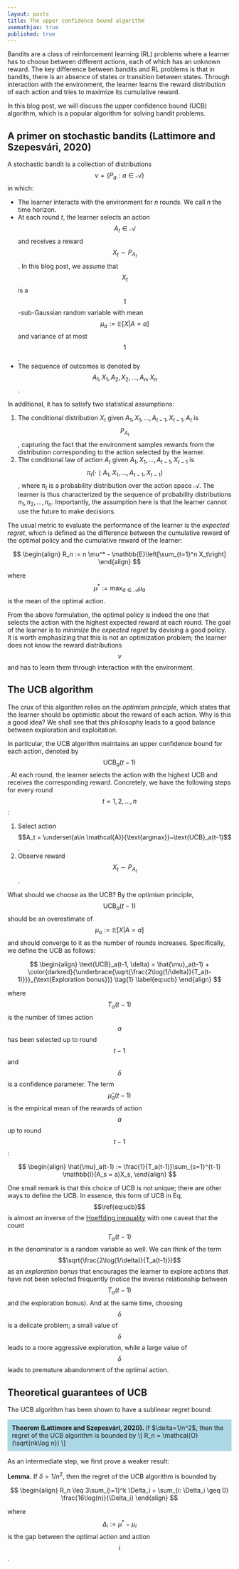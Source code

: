 ```yaml
---
layout: posts
title: The upper confidence bound algorithm
usemathjax: true
published: true
---
```


<!-- ## A primer on bandits -->
Bandits are a class of reinforcement learning (RL) problems where a learner has to choose between different actions, each of which has an unknown reward.
The key difference between bandits and RL problems is that in bandits, there is an absence of states or transition between states.
Through interaction with the environment, the learner learns the reward distribution of each action and tries to maximize its cumulative reward.

In this blog post, we will discuss the upper confidence bound (UCB) algorithm, which is a popular algorithm for solving bandit problems.

## A primer on stochastic bandits (Lattimore and Szepesvári, 2020)

A stochastic bandit is a collection of distributions $$\nu = \{P_a : a\in \mathcal{A} \}$$ in which:

- The learner interacts with the environment for $n$ rounds. We call $n$ the time horizon.
- At each round $t$, the learner selects an action $$A_t \in \mathcal{A}$$ and receives a reward $$X_t \sim P_{A_t}$$.
In this blog post, we assume that $$X_t$$ is a $$1$$-sub-Gaussian random variable with mean $$\mu_a := \mathbb{E}[X | A = a]$$ and variance of at most $$1$$.
- The sequence of outcomes is denoted by $$A_1, X_1, A_2, X_2, \ldots, A_n, X_n$$.

In additional, it has to satisfy two statistical assumptions:

1. The conditional distribution $X_t$ given $A_1, X_1, \ldots, A_{t-1}, X_{t-1}, A_t$ is $$P_{A_t}$$, capturing the fact that the environment samples rewards from the distribution corresponding to the action selected by the learner.
2. The conditional law of action $A_t$ given $A_1, X_1, \ldots, A_{t-1}, X_{t-1}$ is $$\pi_t(\cdot \mid A_1, X_1, \ldots, A_{t-1}, X_{t-1})$$, where $\pi_t$ is a probability distribution over the action space $\mathcal{A}$.
The learner is thus characterized by the sequence of probability distributions $\pi_1, \pi_2, \ldots, \pi_n$.
Importantly, the assumption here is that the learner cannot use the future to make decisions.

The usual metric to evaluate the performance of the learner is the _expected regret_, which is defined as the difference between the cumulative reward of the optimal policy and the cumulative reward of the learner:

$$
\begin{align}
R_n := n \mu^* - \mathbb{E}\left[\sum_{t=1}^n X_t\right]
\end{align}
$$

where $$\mu^* := \max_{a\in \mathcal{A}} \mu_a$$ is the mean of the optimal action.

From the above formulation, the optimal policy is indeed the one that selects the action with the highest expected reward at each round.
The goal of the learner is to _minimize the expected regret_ by devising a good policy.
It is worth emphasizing that this is not an optimization problem; the learner does not know the reward distributions $$\nu$$ and has to learn them through interaction with the environment.

## The UCB algorithm

The crux of this algorithm relies on the _optimism principle_, which states that the learner should be optimistic about the reward of each action.
Why is this a good idea?
We shall see that this philosophy leads to a good balance between exploration and exploitation.

In particular, the UCB algorithm maintains an upper confidence bound for each action, denoted by $$\text{UCB}_a(t-1)$$.
At each round, the learner selects the action with the highest UCB and receives the corresponding reward.
Concretely, we have the following steps for every round $$t=1,2,\ldots,n$$:

1. Select action $$A_t = \underset{a\in \mathcal{A}}{\text{argmax}}~\text{UCB}_a(t-1)$$.
2. Observe reward $$X_t \sim P_{A_t}$$.

What should we choose as the UCB?
By the optimism principle, $$\text{UCB}_a(t-1)$$ should be an overestimate of $$\mu_a := \mathbb{E}[X | A = a]$$ and should converge to it as the number of rounds increases.
Specifically, we define the UCB as follows:

$$
\begin{align}
\text{UCB}_a(t-1, \delta) = \hat{\mu}_a(t-1) + \color{darkred}{\underbrace{\sqrt{\frac{2\log(1/\delta)}{T_a(t-1)}}}_{\text{Exploration bonus}}} \tag{1} \label{eq:ucb}
\end{align}
$$

where $$T_a(t-1)$$ is the number of times action $$a$$ has been selected up to round $$t-1$$ and $$\delta$$ is a confidence parameter.
The term $$\hat{\mu}_a(t-1)$$ is the empirical mean of the rewards of action $$a$$ up to round $$t-1$$:

$$
\begin{align}
\hat{\mu}_a(t-1) := \frac{1}{T_a(t-1)}\sum_{s=1}^{t-1} \mathbb{I}(A_s = a)X_s,
\end{align}
$$

One small remark is that this choice of UCB is not unique; there are other ways to define the UCB.
In essence, this form of UCB in Eq. $$\ref{eq:ucb}$$ is almost an inverse of the [Hoeffding inequality](https://en.wikipedia.org/wiki/Hoeffding%27s_inequality) with one caveat that the count $$T_a(t-1)$$ in the denominator is a random variable as well.
We can think of the term $$\sqrt{\frac{2\log(1/\delta)}{T_a(t-1)}}$$ as an _exploration bonus_ that encourages the learner to explore actions that have not been selected frequently (notice the inverse relationship between $$T_a(t-1)$$ and the exploration bonus).
And at the same time, choosing $$\delta$$ is a delicate problem; a small value of $$\delta$$ leads to a more aggressive exploration, while a large value of $$\delta$$ leads to premature abandonment of the optimal action.

## Theoretical guarantees of UCB

The UCB algorithm has been shown to have a sublinear regret bound:

<p style="background-color: lightblue; padding: 10px;">
    <strong>Theorem (Lattimore and Szepesvári, 2020).</strong> If $\delta=1/n^2$, then the regret of the UCB algorithm is bounded by
    \[
        R_n = \mathcal{O}(\sqrt{nk\log n})
    \]
</p>

As an intermediate step, we first prove a weaker result:

**Lemma.** If $\delta=1/n^2$, then the regret of the UCB algorithm is bounded by

$$
\begin{align}
R_n \leq 3\sum_{i=1}^k \Delta_i + \sum_{i: \Delta_i \geq 0} \frac{16\log(n)}{\Delta_i}
\end{align}
$$

where $$\Delta_i := \mu^* - \mu_i$$ is the gap between the optimal action and action $$i$$.
